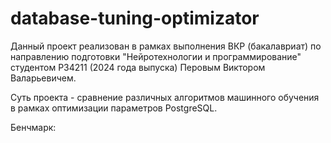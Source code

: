 # database-tuning-optimizator

Данный проект реализован в рамках выполнения ВКР (бакалавриат) по направлению подготовки "Нейротехнологии и программирование" студентом P34211 (2024 года выпуска) Перовым Виктором Валарьевичем.

Суть проекта - сравнение различных алгоритмов машинного обучения в рамках оптимизации параметров PostgreSQL. 

Бенчмарк:
